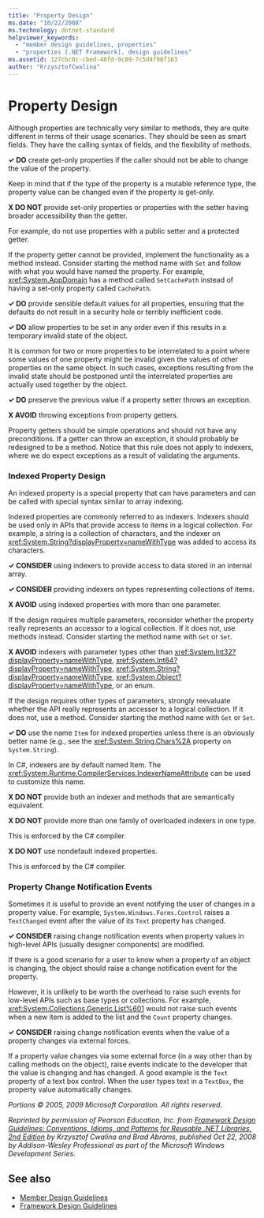 ```yaml
---
title: "Property Design"
ms.date: "10/22/2008"
ms.technology: dotnet-standard
helpviewer_keywords: 
  - "member design guidelines, properties"
  - "properties [.NET Framework], design guidelines"
ms.assetid: 127cbc0c-cbed-48fd-9c89-7c5d4f98f163
author: "KrzysztofCwalina"
---
```

# Property Design
Although properties are technically very similar to methods, they are quite different in terms of their usage scenarios. They should be seen as smart fields. They have the calling syntax of fields, and the flexibility of methods.  
  
 **✓ DO** create get-only properties if the caller should not be able to change the value of the property.  
  
 Keep in mind that if the type of the property is a mutable reference type, the property value can be changed even if the property is get-only.  
  
 **X DO NOT** provide set-only properties or properties with the setter having broader accessibility than the getter.  
  
 For example, do not use properties with a public setter and a protected getter.  
  
 If the property getter cannot be provided, implement the functionality as a method instead. Consider starting the method name with `Set` and follow with what you would have named the property. For example, <xref:System.AppDomain> has a method called `SetCachePath` instead of having a set-only property called `CachePath`.  
  
 **✓ DO** provide sensible default values for all properties, ensuring that the defaults do not result in a security hole or terribly inefficient code.  
  
 **✓ DO** allow properties to be set in any order even if this results in a temporary invalid state of the object.  
  
 It is common for two or more properties to be interrelated to a point where some values of one property might be invalid given the values of other properties on the same object. In such cases, exceptions resulting from the invalid state should be postponed until the interrelated properties are actually used together by the object.  
  
 **✓ DO** preserve the previous value if a property setter throws an exception.  
  
 **X AVOID** throwing exceptions from property getters.  
  
 Property getters should be simple operations and should not have any preconditions. If a getter can throw an exception, it should probably be redesigned to be a method. Notice that this rule does not apply to indexers, where we do expect exceptions as a result of validating the arguments.  
  
### Indexed Property Design  
 An indexed property is a special property that can have parameters and can be called with special syntax similar to array indexing.  
  
 Indexed properties are commonly referred to as indexers. Indexers should be used only in APIs that provide access to items in a logical collection. For example, a string is a collection of characters, and the indexer on <xref:System.String?displayProperty=nameWithType> was added to access its characters.  
  
 **✓ CONSIDER** using indexers to provide access to data stored in an internal array.  
  
 **✓ CONSIDER** providing indexers on types representing collections of items.  
  
 **X AVOID** using indexed properties with more than one parameter.  
  
 If the design requires multiple parameters, reconsider whether the property really represents an accessor to a logical collection. If it does not, use methods instead. Consider starting the method name with `Get` or `Set`.  
  
 **X AVOID** indexers with parameter types other than <xref:System.Int32?displayProperty=nameWithType>, <xref:System.Int64?displayProperty=nameWithType>, <xref:System.String?displayProperty=nameWithType>, <xref:System.Object?displayProperty=nameWithType>, or an enum.  
  
 If the design requires other types of parameters, strongly reevaluate whether the API really represents an accessor to a logical collection. If it does not, use a method. Consider starting the method name with `Get` or `Set`.  
  
 **✓ DO** use the name `Item` for indexed properties unless there is an obviously better name (e.g., see the <xref:System.String.Chars%2A> property on `System.String`).  
  
 In C#, indexers are by default named Item. The <xref:System.Runtime.CompilerServices.IndexerNameAttribute> can be used to customize this name.  
  
 **X DO NOT** provide both an indexer and methods that are semantically equivalent.  
  
 **X DO NOT** provide more than one family of overloaded indexers in one type.  
  
 This is enforced by the C# compiler.  
  
 **X DO NOT** use nondefault indexed properties.  
  
 This is enforced by the C# compiler.  
  
### Property Change Notification Events  
 Sometimes it is useful to provide an event notifying the user of changes in a property value. For example, `System.Windows.Forms.Control` raises a `TextChanged` event after the value of its `Text` property has changed.  
  
 **✓ CONSIDER** raising change notification events when property values in high-level APIs (usually designer components) are modified.  
  
 If there is a good scenario for a user to know when a property of an object is changing, the object should raise a change notification event for the property.  
  
 However, it is unlikely to be worth the overhead to raise such events for low-level APIs such as base types or collections. For example, <xref:System.Collections.Generic.List%601> would not raise such events when a new item is added to the list and the `Count` property changes.  
  
 **✓ CONSIDER** raising change notification events when the value of a property changes via external forces.  
  
 If a property value changes via some external force (in a way other than by calling methods on the object), raise events indicate to the developer that the value is changing and has changed. A good example is the `Text` property of a text box control. When the user types text in a `TextBox`, the property value automatically changes.  
  
 *Portions © 2005, 2009 Microsoft Corporation. All rights reserved.*  
  
 *Reprinted by permission of Pearson Education, Inc. from [Framework Design Guidelines: Conventions, Idioms, and Patterns for Reusable .NET Libraries, 2nd Edition](https://www.informit.com/store/framework-design-guidelines-conventions-idioms-and-9780321545619) by Krzysztof Cwalina and Brad Abrams, published Oct 22, 2008 by Addison-Wesley Professional as part of the Microsoft Windows Development Series.*  
  
## See also

- [Member Design Guidelines](../../../docs/standard/design-guidelines/member.md)
- [Framework Design Guidelines](../../../docs/standard/design-guidelines/index.md)
